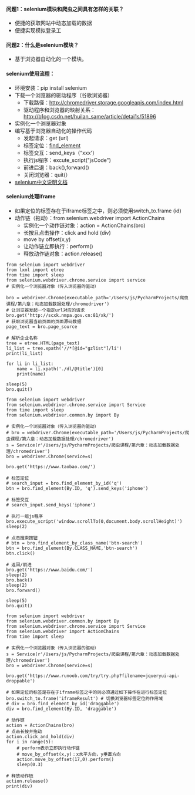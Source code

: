 #### 问题1：selenium模块和爬虫之间具有怎样的关联？
* 便捷的获取网站中动态加载的数据
* 便捷实现模拟登录工
#### 问题2：什么是selenium模块？
* 基于浏览器自动化的一个模块。

#### selenium使用流程：
* 环境安装：pip install selenium
* 下载一个浏览器的驱动程序（谷歌浏览器）
    * 下载路径：http://chromedriver.storage.googleapis.com/index.html
    * 驱动程序和浏览器的映射关系：http://b1og.csdn.net/huilan_same/article/detai1s/51896
* 实例化一个浏览器对象
* 编写基于浏览器自动化的操作代码
    * 发起请求：get (url)
    * 标签定位：[find_element](https://selenium-python-zh.readthedocs.io/en/latest/locating-elements.html)
    * 标签交互：send_keys（“xxx'）
    * 执行js程序：excute_script("jsCode")
    * 前进后退：back(),forward()
    * 关闭浏览器：quit(）
* [selenium中文说明文档](https://selenium-python-zh.readthedocs.io/en/latest/index.html)

#### selenium处理iframe
* 如果定位的标签存在于iframe标签之中，则必须使用switch_to.frame (id)
* 动作链（拖动）：from selenium.webdriver import ActionChains
   * 实例化一个动作链对象：action = ActionChains(bro)
   * 长按且点击操作：click and hold (div)
   * move by offset(x,y)
   * 让动作链立即执行：perform()
   * 释放动作链对象：action.release()


```
from selenium import webdriver
from lxml import etree
from time import sleep
from selenium.webdriver.chrome.service import service
# 实例化一个浏览器对象（传入浏览器的驱动）

bro = webdriver.Chrome(executable_path='/Users/js/PycharmProjects/爬虫课程/第六章：动态加载数据处理/chromedriver')
# 让浏览器发起一个指定url对应的请求
bro.get('http://scxk.nmpa.gov.cn:81/xk/')
# 获取浏览器当前页面的页面源码数据
page_text = bro.page_source

# 解析企业名称
tree = etree.HTML(page_text)
li_list = tree.xpath('//*[@id="gzlist"]/li')
print(li_list)

for li in li_list:
    name = li.xpath('./dl/@title')[0]
    print(name)

sleep(5)
bro.quit()
```


```
from selenium import webdriver
from selenium.webdriver.chrome.service import Service
from time import sleep
from selenium.webdriver.common.by import By

# 实例化一个浏览器对象（传入浏览器的驱动）
# bro = webdriver.Chrome(executable_path='/Users/js/PycharmProjects/爬虫课程/第六章：动态加载数据处理/chromedriver')
s = Service(r'/Users/js/PycharmProjects/爬虫课程/第六章：动态加载数据处理/chromedriver')
bro = webdriver.Chrome(service=s)

bro.get('https://www.taobao.com/')

# 标签定位
# search_input = bro.find_element_by_id('q')
btn = bro.find_element(By.ID, 'q').send_keys('iphone')

# 标签交互
# search_input.send_keys('iphone')

# 执行一组js程序
bro.execute_script('window.scrollTo(0,document.body.scrollHeight)')
sleep(2)

# 点击搜索按钮
# btn = bro.find_element_by_class_name('btn-search')
btn = bro.find_element(By.CLASS_NAME,'btn-search')
btn.click()

# 返回/前进
bro.get('https://www.baidu.com/')
sleep(2)
bro.back()
sleep(2)
bro.forward()

sleep(5)
bro.quit()
```

```
from selenium import webdriver
from selenium.webdriver.common.by import By
from selenium.webdriver.chrome.service import Service
from selenium.webdriver import ActionChains
from time import sleep

# 实例化一个浏览器对象（传入浏览器的驱动）
s = Service(r'/Users/js/PycharmProjects/爬虫课程/第六章：动态加载数据处理/chromedriver')
bro = webdriver.Chrome(service=s)

bro.get('https://www.runoob.com/try/try.php?filename=jqueryui-api-droppable')

# 如果定位的标签是存在于iframe标签之中的则必须通过如下操作在进行标签定位
bro.switch_to.frame('iframeResult') # 切换浏览器标签定位的作用域
# div = bro.find_element_by_id('draggable')
div = bro.find_element(By.ID, 'draggable')

# 动作链
action = ActionChains(bro)
# 点击长按并拖动
action.click_and_hold(div)
for i in range(5):
    # perform表示立即执行动作链
    # move_by_offset(x,y)：x水平方向，y垂直方向
    action.move_by_offset(17,0).perform()
    sleep(0.3)

# 释放动作链
action.release()
print(div)
```
